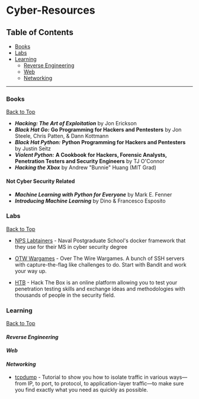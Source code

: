 # Cyber-Resources

<!-- Begin Table of Contents-->

## Table of Contents

- [Books](#books)
- [Labs](#labs)
- [Learning](#learning)
	- [Reverse Engineering](#reverse-engineering)
	- [Web](#web)
	- [Networking](#networking)

<!-- End Table of Contents-->

---

<!-- Begin List-->

### Books

[Back to Top](#)

- ***Hacking: The Art of Exploitation*** by Jon Erickson
- ***Black Hat Go:*** **Go Programming for Hackers and Pentesters** by Jon Steele, Chris Patten, & Dann Kottmann
- ***Black Hat Python:*** **Python Programming for Hackers and Pentesters** by Justin Seitz
- ***Violent Python:*** **A Cookbook for Hackers, Forensic Analysts, Penetration Testers and Security Engineers** by TJ O'Connor
- ***Hacking the Xbox*** by Andrew "Bunnie" Huang (MIT Grad)

#### Not Cyber Security Related
- ***Machine Learning with Python for Everyone*** by Mark E. Fenner
- ***Introducing Machine Learning*** by Dino & Francesco Esposito

### Labs

[Back to Top](#)

- [NPS Labtainers](https://nps.edu/web/c3o/labtainers) - Naval Postgraduate School's docker framework that they use for their MS in cyber security degree

- [OTW Wargames](https://overthewire.org/wargames/) - Over The Wire Wargames. A bunch of SSH servers with capture-the-flag like challenges to do. Start with Bandit and work your way up.

- [HTB](https://www.hackthebox.eu/) - Hack The Box is an online platform allowing you to test your penetration testing skills and exchange ideas and methodologies with thousands of people in the security field.

### Learning

[Back to Top](#)

#### *Reverse Engineering*

#### *Web*

#### *Networking*

- [tcpdump](https://danielmiessler.com/study/tcpdump/) - Tutorial to show you how to isolate traffic in various ways—from IP, to port, to protocol, to application-layer traffic—to make sure you find exactly what you need as quickly as possible.

<!-- End List-->
